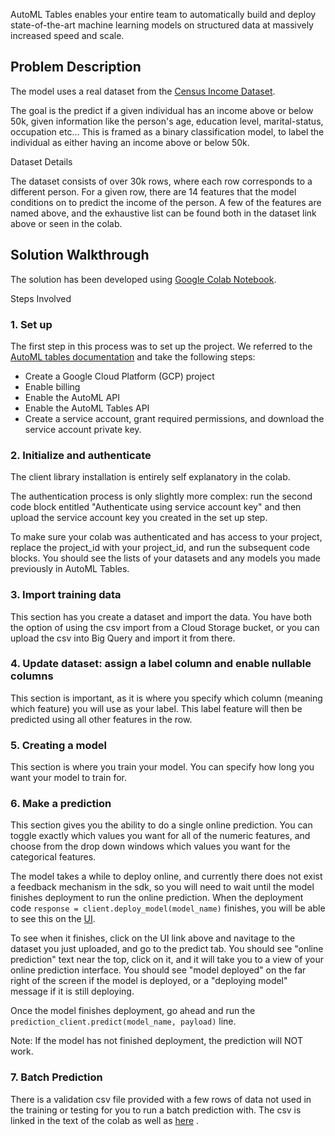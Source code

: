 ﻿AutoML Tables enables your entire team to automatically build and deploy state-of-the-art machine learning models on structured data at massively increased speed and scale.


## Problem Description
The model uses a real dataset from the [Census Income Dataset](https://archive.ics.uci.edu/ml/datasets/Census+Income).


The goal is the predict if a given individual has an income above or below 50k, given information like the person's age, education level, marital-status, occupation etc... 
This is framed as a binary classification model, to label the individual as either having an income above or below 50k.






Dataset Details


The dataset consists of over 30k rows, where each row corresponds to a different person. For a given row, there are 14 features that the model conditions on to predict the income of the person. A few of the features are named above, and the exhaustive list can be found both in the dataset link above or seen in the colab.




## Solution Walkthrough
The solution has been developed using [Google Colab Notebook](https://colab.sandbox.google.com/notebooks/welcome.ipynb#recent=true). 




Steps Involved


### 1. Set up
The first step in this process was to set up the project. We referred to the [AutoML tables documentation](https://cloud.google.com/AutoML-tables/docs/) and take the following steps:
* Create a Google Cloud Platform (GCP) project
* Enable billing
* Enable the AutoML API
* Enable the AutoML Tables API
* Create a service account, grant required permissions, and download the service account private key.


### 2. Initialize and authenticate


The client library installation is entirely self explanatory in the colab. 


The authentication process is only slightly more complex: run the second code block entitled "Authenticate using service account key" and then upload the service account key you created in the set up step.


To make sure your colab was authenticated and has access to your project, replace the project_id with your project_id, and run the subsequent code blocks. You should see the lists of your datasets and any models you made previously in AutoML Tables.


### 3. Import training data


This section has you create a dataset and import the data. You have both the option of using the csv import from a Cloud Storage bucket, or you can upload the csv into Big Query and import it from there. 




### 4. Update dataset: assign a label column and enable nullable columns


This section is important, as it is where you specify which column (meaning which feature) you will use as your label. This label feature will then be predicted using all other features in the row.


### 5. Creating a model


This section is where you train your model. You can specify how long you want your model to train for. 


### 6. Make a prediction


This section gives you the ability to do a single online prediction. You can toggle exactly which values you want for all of the numeric features, and choose from the drop down windows which values you want for the categorical features. 


The model takes a while to deploy online, and currently there does not exist a feedback mechanism in the sdk, so you will need to wait until the model finishes deployment to run the online prediction.
When the deployment code ```response = client.deploy_model(model_name)``` finishes, you will be able to see this on the [UI](https://console.cloud.google.com/automl-tables?_ga=2.255483016.-1079099924.1550856636). 


To see when it finishes, click on the UI link above and navitage to the dataset you just uploaded, and go to the predict tab. You should see "online prediction" text near the top, click on it, and it will take you to a view of your online prediction interface. You should see "model deployed" on the far right of the screen if the model is deployed, or a "deploying model" message if it is still deploying.


Once the model finishes deployment, go ahead and run the ```prediction_client.predict(model_name, payload)``` line.


Note: If the model has not finished deployment, the prediction will NOT work.


### 7. Batch Prediction


There is a validation csv file provided with a few rows of data not used in the training or testing for you to run a batch prediction with. The csv is linked in the text of the colab as well as [here](https://storage.googleapis.com/automl-tables-v1beta1/census_income_batch_prediction_input.csv) .